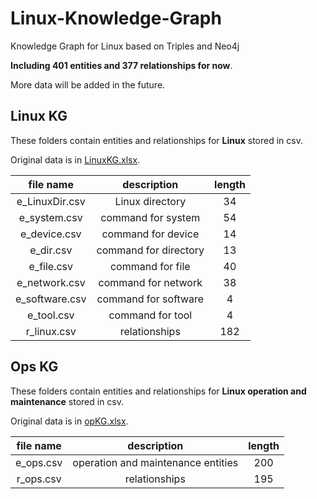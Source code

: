 # Linux-Knowledge-Graph
Knowledge Graph for Linux based on Triples and Neo4j

**Including 401 entities and 377 relationships for now**.

More data will be added in the future.

## Linux KG
These folders contain entities and relationships for **Linux** stored in csv.

Original data is in [LinuxKG.xlsx](LinuxKG.xlsx).

|file name|description|length|
|:-----:|:----:|:----:|
|e_LinuxDir.csv|Linux directory|34|
|e_system.csv|command for system|54|
|e_device.csv|command for device|14|
|e_dir.csv|command for directory|13|
|e_file.csv|command for file|40|
|e_network.csv|command for network|38|
|e_software.csv|command for software|4|
|e_tool.csv|command for tool|4|
|r_linux.csv|relationships|182|


## Ops KG
These folders contain entities and relationships for **Linux operation and maintenance** stored in csv.

Original data is in [opKG.xlsx](opKG.xlsx).

|file name|description|length|
|:-----:|:----:|:----:|
|e_ops.csv|operation and maintenance entities|200|
|r_ops.csv|relationships|195|

